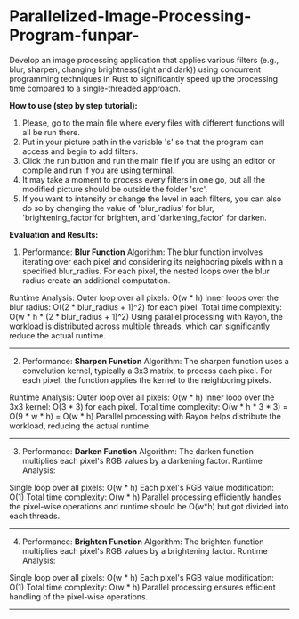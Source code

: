 # Parallelized-Image-Processing-Program-funpar-
 Develop an image processing application that applies various filters (e.g., blur, sharpen, changing brightness(light and dark)) using concurrent programming techniques in Rust to significantly speed up the processing time compared to a single-threaded approach.

**How to use (step  by step tutorial):**

1. Please, go to the main file where every files with different functions will all be run there.
2. Put in your picture path in the variable 's' so that the program can access and begin to add filters.
3. Click the run button and run the main file if you are using an editor or compile and run if you are using terminal.
4. It may take a moment to process every filters in one go, but all the modified picture should be outside the folder 'src'.
5. If you want to intensify or change the level in each filters, you can also do so by changing the value of 'blur_radius' for blur, 'brightening_factor'for brighten, and 'darkening_factor' for darken.

**Evaluation and Results:**
1. Performance: **Blur Function**
Algorithm:
The blur function involves iterating over each pixel and considering its neighboring pixels within a specified blur_radius.
For each pixel, the nested loops over the blur radius create an additional computation.

Runtime Analysis:
Outer loop over all pixels: O(w * h)
Inner loops over the blur radius: O((2 * blur_radius + 1)^2) for each pixel.
Total time complexity: O(w * h * (2 * blur_radius + 1)^2)
Using parallel processing with Rayon, the workload is distributed across multiple threads, which can significantly reduce the actual runtime.
______________________________________________________________________________________________________________________________________________
2. Performance: **Sharpen Function**
Algorithm:
The sharpen function uses a convolution kernel, typically a 3x3 matrix, to process each pixel.
For each pixel, the function applies the kernel to the neighboring pixels.

Runtime Analysis:
Outer loop over all pixels: O(w * h)
Inner loop over the 3x3 kernel: O(3 * 3) for each pixel.
Total time complexity: O(w * h * 3 * 3) = O(9 * w * h) = O(w * h)
Parallel processing with Rayon helps distribute the workload, reducing the actual runtime.

______________________________________________________________________________________________________________________________________________
3. Performance: **Darken Function**
Algorithm:
The darken function multiplies each pixel's RGB values by a darkening factor.
Runtime Analysis:

Single loop over all pixels: O(w * h)
Each pixel's RGB value modification: O(1)
Total time complexity: O(w * h)
Parallel processing efficiently handles the pixel-wise operations and runtime should be O(w*h) but got divided into each threads.
______________________________________________________________________________________________________________________________________________
4. Performance: **Brighten Function**
Algorithm:
The brighten function multiplies each pixel's RGB values by a brightening factor.
Runtime Analysis:

Single loop over all pixels: O(w * h)
Each pixel's RGB value modification: O(1)
Total time complexity: O(w * h)
Parallel processing ensures efficient handling of the pixel-wise operations.
______________________________________________________________________________________________________________________________________________



